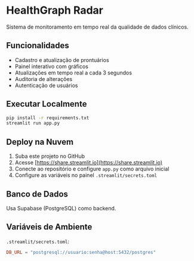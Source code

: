 # HealthGraph Radar

Sistema de monitoramento em tempo real da qualidade de dados clínicos.

## Funcionalidades

- Cadastro e atualização de prontuários
- Painel interativo com gráficos
- Atualizações em tempo real a cada 3 segundos
- Auditoria de alterações
- Autenticação de usuários

## Executar Localmente

```bash
pip install -r requirements.txt
streamlit run app.py
```

## Deploy na Nuvem

1. Suba este projeto no GitHub
2. Acesse [https://share.streamlit.io](https://share.streamlit.io)
3. Conecte ao repositório e configure `app.py` como arquivo inicial
4. Configure as variáveis no painel `.streamlit/secrets.toml`

## Banco de Dados

Usa Supabase (PostgreSQL) como backend.

## Variáveis de Ambiente

`.streamlit/secrets.toml`:

```toml
DB_URL = "postgresql://usuario:senha@host:5432/postgres"
```